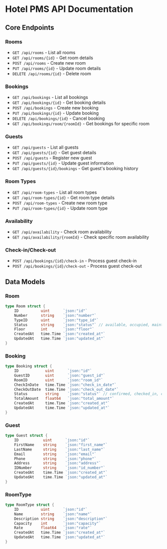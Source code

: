 # Hotel PMS API Documentation

## Core Endpoints

### Rooms
- `GET /api/rooms` - List all rooms
- `GET /api/rooms/{id}` - Get room details
- `POST /api/rooms` - Create new room
- `PUT /api/rooms/{id}` - Update room details
- `DELETE /api/rooms/{id}` - Delete room

### Bookings
- `GET /api/bookings` - List all bookings
- `GET /api/bookings/{id}` - Get booking details
- `POST /api/bookings` - Create new booking
- `PUT /api/bookings/{id}` - Update booking
- `DELETE /api/bookings/{id}` - Cancel booking
- `GET /api/bookings/room/{roomId}` - Get bookings for specific room

### Guests
- `GET /api/guests` - List all guests
- `GET /api/guests/{id}` - Get guest details
- `POST /api/guests` - Register new guest
- `PUT /api/guests/{id}` - Update guest information
- `GET /api/guests/{id}/bookings` - Get guest's booking history

### Room Types
- `GET /api/room-types` - List all room types
- `GET /api/room-types/{id}` - Get room type details
- `POST /api/room-types` - Create new room type
- `PUT /api/room-types/{id}` - Update room type

### Availability
- `GET /api/availability` - Check room availability
- `GET /api/availability/{roomId}` - Check specific room availability

### Check-in/Check-out
- `POST /api/bookings/{id}/check-in` - Process guest check-in
- `POST /api/bookings/{id}/check-out` - Process guest check-out

## Data Models

### Room
```go
type Room struct {
    ID          uint      `json:"id"`
    Number      string    `json:"number"`
    TypeID      uint      `json:"type_id"`
    Status      string    `json:"status"` // available, occupied, maintenance
    Floor       int       `json:"floor"`
    CreatedAt   time.Time `json:"created_at"`
    UpdatedAt   time.Time `json:"updated_at"`
}
```

### Booking
```go
type Booking struct {
    ID            uint      `json:"id"`
    GuestID       uint      `json:"guest_id"`
    RoomID        uint      `json:"room_id"`
    CheckInDate   time.Time `json:"check_in_date"`
    CheckOutDate  time.Time `json:"check_out_date"`
    Status        string    `json:"status"` // confirmed, checked_in, checked_out, cancelled
    TotalAmount   float64   `json:"total_amount"`
    CreatedAt     time.Time `json:"created_at"`
    UpdatedAt     time.Time `json:"updated_at"`
}
```

### Guest
```go
type Guest struct {
    ID           uint      `json:"id"`
    FirstName    string    `json:"first_name"`
    LastName     string    `json:"last_name"`
    Email        string    `json:"email"`
    Phone        string    `json:"phone"`
    Address      string    `json:"address"`
    IDNumber     string    `json:"id_number"`
    CreatedAt    time.Time `json:"created_at"`
    UpdatedAt    time.Time `json:"updated_at"`
}
```

### RoomType
```go
type RoomType struct {
    ID          uint      `json:"id"`
    Name        string    `json:"name"`
    Description string    `json:"description"`
    Capacity    int       `json:"capacity"`
    Rate        float64   `json:"rate"`
    CreatedAt   time.Time `json:"created_at"`
    UpdatedAt   time.Time `json:"updated_at"`
}
```
